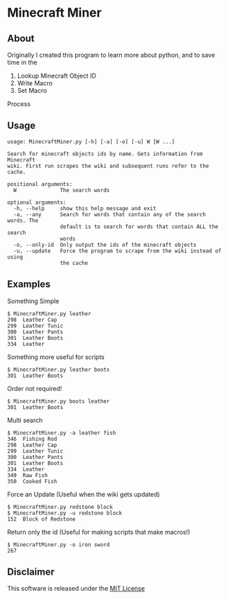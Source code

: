 # Minecraft Miner


## About

Originally I created this program to learn more about python, and to save time in the 

1. Lookup Minecraft Object ID 
2. Write Macro
3. Set Macro 

Process

## Usage


	usage: MinecraftMiner.py [-h] [-a] [-o] [-u] W [W ...]

	Search for minecraft objects ids by name. Gets information from Minecraft
	wiki. First run scrapes the wiki and subsequent runs refer to the cache.

	positional arguments:
	  W              The search words

	optional arguments:
	  -h, --help     show this help message and exit
	  -a, --any      Search for words that contain any of the search words. The
					 default is to search for words that contain ALL the search
					 words
	  -o, --only-id  Only output the ids of the minecraft objects
	  -u, --update   Force the program to scrape from the wiki instead of using
					 the cache

## Examples

Something Simple

	$ MinecraftMiner.py leather
	298  Leather Cap
	299  Leather Tunic
	300  Leather Pants
	301  Leather Boots
	334  Leather
	
Something more useful for scripts

	$ MinecraftMiner.py leather boots
	301  Leather Boots

Order not required!

	$ MinecraftMiner.py boots leather
	301  Leather Boots
	
Multi search

	$ MinecraftMiner.py -a leather fish
	346  Fishing Rod
	298  Leather Cap
	299  Leather Tunic
	300  Leather Pants
	301  Leather Boots
	334  Leather
	349  Raw Fish
	350  Cooked Fish
	
Force an Update (Useful when the wiki gets updated)

	$ MinecraftMiner.py redstone block
	$ MinecraftMiner.py -u redstone block
	152  Block of Redstone

Return only the id (Useful for making scripts that make macros!)

	$ MinecraftMiner.py -o iron sword
	267
	
## Disclaimer
This software is released under the [MIT License](http://opensource.org/licenses/MIT)
